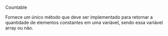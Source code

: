 Countable

Fornece um único método que deve ser implementado para retornar a quantidade de elementos constantes em uma variável, sendo essa variável array ou não.